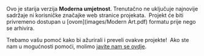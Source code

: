 Ovo je starija verzija **Moderna umjetnost**. Trenutačno ne uključuje najnovije sadržaje ni korisničke značajke web stranice projekata.  Projekt će biti privremeno dostupan u [ovom](images/Modern Art.pdf) formatu prije nego se arhivira.

Trebamo vašu pomoć kako bi ažurirali i preveli ovakve projekte!  Ako ste nam u mogućnosti pomoći, molimo [javite nam se ovdje](https://rpf.io/translators).
